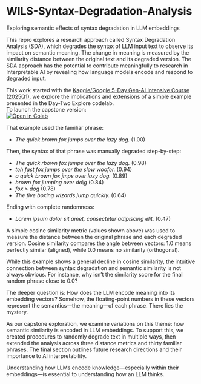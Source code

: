 # WILS-Syntax-Degradation-Analysis
 Exploring semantic effects of syntax degradation in LLM embeddings

This repro explores a research approach called Syntax Degradation Analysis (SDA), which degrades the syntax of LLM input text to observe its impact on semantic meaning. The change in meaning is measured by the similarity distance between the original text and its degraded version. The SDA approach has the potential to contribute meaningfully to research in Interpretable AI by revealing how language models encode and respond to degraded input.

This work started with the [Kaggle/Google 5-Day Gen-AI Intensive Course (2025Q1)](https://www.google.com/url?q=https%3A%2F%2Frsvp.withgoogle.com%2Fevents%2Fgoogle-generative-ai-intensive_2025q1), 
we explore the implications and extensions of a simple example presented in the Day-Two Explore codelab.  
To launch the capstone version:  
[![Open in Colab](https://colab.research.google.com/assets/colab-badge.svg)](https://colab.research.google.com/github/Hackathorn/WILS-Syntax-Degradation-Analysis/blob/main/SDA_v2.ipynb)

That example used the familiar phrase:  
- *The quick brown fox jumps over the lazy dog.* (1.00)

Then, the syntax of that phrase was manually degraded step-by-step:  
- *The quick rbown fox jumps over the lazy dog.* (0.98)  
- *teh fast fox jumps over the slow woofer.* (0.94)  
- *a quick brown fox jmps over lazy dog.* (0.89)  
- *brown fox jumping over do\g* (0.84)  
- *fox > dog* (0.78)  
- *The five boxing wizards jump quickly.* (0.64)  

Ending with complete randomness:  
- *Lorem ipsum dolor sit amet, consectetur adipiscing elit.* (0.47)

A simple cosine similarity metric (values shown above) was used to measure the distance between the original phrase and each degraded version. Cosine similarity compares the angle between vectors: 1.0 means perfectly similar (aligned), while 0.0 means no similarity (orthogonal).

While this example shows a general decline in cosine similarity, the intuitive connection between syntax degradation and semantic similarity is not always obvious. For instance, why isn’t the similarity score for the final random phrase close to 0.0?

The deeper question is: How does the LLM encode meaning into its embedding vectors?
Somehow, the floating-point numbers in these vectors represent the semantics—the meaning—of each phrase. There lies the mystery.

As our capstone exploration, we examine variations on this theme: how semantic similarity is encoded in LLM embeddings. To support this, we created procedures to randomly degrade text in multiple ways, then extended the analysis across three distance metrics and thirty familiar phrases. The final section outlines future research directions and their importance to AI interpretability.

Understanding how LLMs encode knowledge—especially within their embeddings—is essential to understanding how an LLM thinks.
